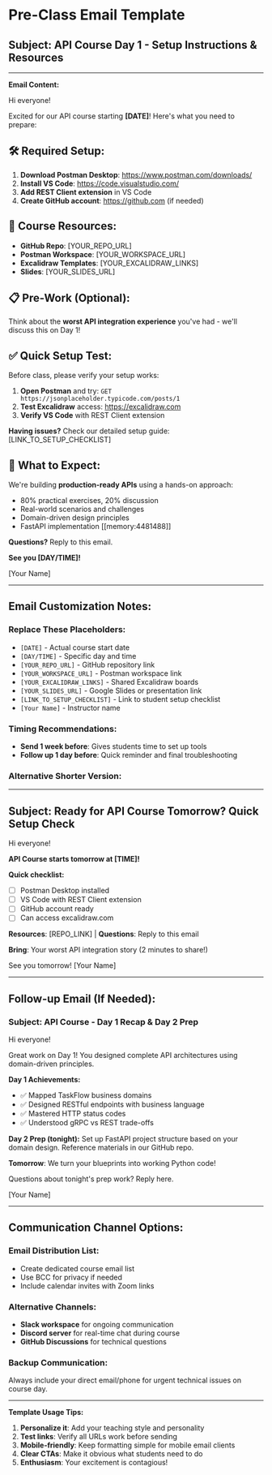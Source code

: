 # Pre-Class Email Template

## Subject: API Course Day 1 - Setup Instructions & Resources

---

**Email Content:**

Hi everyone!

Excited for our API course starting **[DATE]**! Here's what you need to prepare:

## 🛠️ Required Setup:

1. **Download Postman Desktop**: https://www.postman.com/downloads/
2. **Install VS Code**: https://code.visualstudio.com/
3. **Add REST Client extension** in VS Code
4. **Create GitHub account**: https://github.com (if needed)

## 🔗 Course Resources:

- **GitHub Repo**: [YOUR_REPO_URL]
- **Postman Workspace**: [YOUR_WORKSPACE_URL]  
- **Excalidraw Templates**: [YOUR_EXCALIDRAW_LINKS]
- **Slides**: [YOUR_SLIDES_URL]

## 📋 Pre-Work (Optional):

Think about the **worst API integration experience** you've had - we'll discuss this on Day 1!

## ✅ Quick Setup Test:

Before class, please verify your setup works:

1. **Open Postman** and try: `GET https://jsonplaceholder.typicode.com/posts/1`
2. **Test Excalidraw** access: https://excalidraw.com
3. **Verify VS Code** with REST Client extension

**Having issues?** Check our detailed setup guide: [LINK_TO_SETUP_CHECKLIST]

## 🎯 What to Expect:

We're building **production-ready APIs** using a hands-on approach:
- 80% practical exercises, 20% discussion
- Real-world scenarios and challenges  
- Domain-driven design principles
- FastAPI implementation [[memory:4481488]]

**Questions?** Reply to this email.

**See you [DAY/TIME]!**

[Your Name]

---

## Email Customization Notes:

### Replace These Placeholders:
- `[DATE]` - Actual course start date
- `[DAY/TIME]` - Specific day and time
- `[YOUR_REPO_URL]` - GitHub repository link
- `[YOUR_WORKSPACE_URL]` - Postman workspace link  
- `[YOUR_EXCALIDRAW_LINKS]` - Shared Excalidraw boards
- `[YOUR_SLIDES_URL]` - Google Slides or presentation link
- `[LINK_TO_SETUP_CHECKLIST]` - Link to student setup checklist
- `[Your Name]` - Instructor name

### Timing Recommendations:
- **Send 1 week before**: Gives students time to set up tools
- **Follow up 1 day before**: Quick reminder and final troubleshooting

### Alternative Shorter Version:

---

## Subject: Ready for API Course Tomorrow? Quick Setup Check

Hi everyone!

**API Course starts tomorrow at [TIME]!**

**Quick checklist:**
- [ ] Postman Desktop installed
- [ ] VS Code with REST Client extension  
- [ ] GitHub account ready
- [ ] Can access excalidraw.com

**Resources**: [REPO_LINK] | **Questions**: Reply to this email

**Bring**: Your worst API integration story (2 minutes to share!)

See you tomorrow!
[Your Name]

---

## Follow-up Email (If Needed):

### Subject: API Course - Day 1 Recap & Day 2 Prep

Hi everyone!

Great work on Day 1! You designed complete API architectures using domain-driven principles.

**Day 1 Achievements:**
- ✅ Mapped TaskFlow business domains
- ✅ Designed RESTful endpoints with business language
- ✅ Mastered HTTP status codes
- ✅ Understood gRPC vs REST trade-offs

**Day 2 Prep (tonight):**
Set up FastAPI project structure based on your domain design. Reference materials in our GitHub repo.

**Tomorrow**: We turn your blueprints into working Python code!

Questions about tonight's prep work? Reply here.

[Your Name]

---

## Communication Channel Options:

### Email Distribution List:
- Create dedicated course email list
- Use BCC for privacy if needed
- Include calendar invites with Zoom links

### Alternative Channels:
- **Slack workspace** for ongoing communication
- **Discord server** for real-time chat during course
- **GitHub Discussions** for technical questions

### Backup Communication:
Always include your direct email/phone for urgent technical issues on course day.

---

**Template Usage Tips:**
1. **Personalize it**: Add your teaching style and personality
2. **Test links**: Verify all URLs work before sending
3. **Mobile-friendly**: Keep formatting simple for mobile email clients
4. **Clear CTAs**: Make it obvious what students need to do
5. **Enthusiasm**: Your excitement is contagious! 